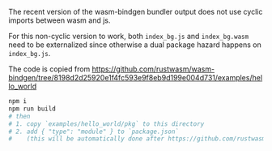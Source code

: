 The recent version of the wasm-bindgen bundler output does not use cyclic imports between wasm and js.

For this non-cyclic version to work, both `index_bg.js` and `index_bg.wasm` need to be externalized
since otherwise a dual package hazard happens on `index_bg.js`.

The code is copied from https://github.com/rustwasm/wasm-bindgen/tree/8198d2d25920e1f4fc593e9f8eb9d199e004d731/examples/hello_world

```sh
npm i
npm run build
# then
# 1. copy `examples/hello_world/pkg` to this directory
# 2. add { "type": "module" } to `package.json`
#    (this will be automatically done after https://github.com/rustwasm/wasm-pack/pull/1061)
```
